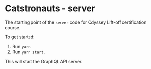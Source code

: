 # Catstronauts - server

The starting point of the `server` code for Odyssey Lift-off certification course.

To get started:

1. Run `yarn`.
2. Run `yarn start`.

This will start the GraphQL API server.
